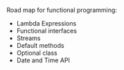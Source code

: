 Road map for functional programming:
- Lambda Expressions
- Functional interfaces
- Streams
- Default methods
- Optional class
- Date and Time API
